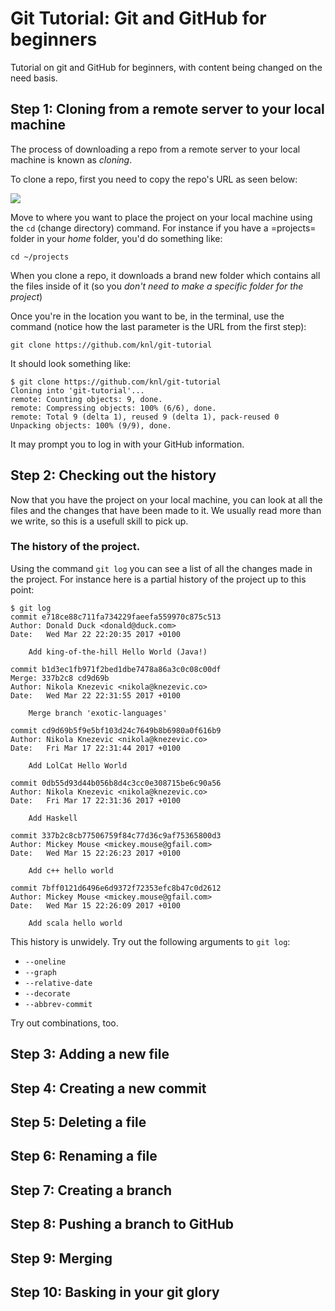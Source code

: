 # Git Tutorial: Git and GitHub for beginners

Tutorial on git and GitHub for beginners, with content being changed on the need
basis.
   
## Step 1: Cloning from a remote server to your local machine 

The process of downloading a repo from a remote server to your local machine is
known as *cloning*.

To clone a repo, first you need to copy the repo's URL as seen below:

<img src="https://www.dropbox.com/s/oit0qdyvsnvf45a/cloning.png?dl=0">

Move to where you want to place the project on your local machine using the
``cd`` (change directory) command. For instance if you have a =projects= folder
in your _home_ folder, you'd do something like: 

    cd ~/projects

When you clone a repo, it downloads a brand new folder which contains all the
files inside of it (so you _don't need to make a specific folder for the project_)

Once you're in the location you want to be, in the terminal, use the command
(notice how the last parameter is the URL from the first step):

    git clone https://github.com/knl/git-tutorial

It should look something like:

    $ git clone https://github.com/knl/git-tutorial
    Cloning into 'git-tutorial'...
    remote: Counting objects: 9, done.
    remote: Compressing objects: 100% (6/6), done.
    remote: Total 9 (delta 1), reused 9 (delta 1), pack-reused 0
    Unpacking objects: 100% (9/9), done.

It may prompt you to log in with your GitHub information.

## Step 2: Checking out the history

Now that you have the project on your local machine, you can look at all the
files and the changes that have been made to it. We usually read more than we
write, so this is a usefull skill to pick up.

### The history of the project.

Using the command `git log` you can see a list of
all the changes made in the project. For instance here is a partial history of the
project up to this point:

    $ git log
    commit e718ce88c711fa734229faeefa559970c875c513
    Author: Donald Duck <donald@duck.com>
    Date:   Wed Mar 22 22:20:35 2017 +0100

        Add king-of-the-hill Hello World (Java!)

    commit b1d3ec1fb971f2bed1dbe7478a86a3c0c08c00df
    Merge: 337b2c8 cd9d69b
    Author: Nikola Knezevic <nikola@knezevic.co>
    Date:   Wed Mar 22 22:31:55 2017 +0100

        Merge branch 'exotic-languages'

    commit cd9d69b5f9e5bf103d24c7649b8b6980a0f616b9
    Author: Nikola Knezevic <nikola@knezevic.co>
    Date:   Fri Mar 17 22:31:44 2017 +0100

        Add LolCat Hello World

    commit 0db55d93d44b056b8d4c3cc0e308715be6c90a56
    Author: Nikola Knezevic <nikola@knezevic.co>
    Date:   Fri Mar 17 22:31:36 2017 +0100

        Add Haskell

    commit 337b2c8cb77506759f84c77d36c9af75365800d3
    Author: Mickey Mouse <mickey.mouse@gfail.com>
    Date:   Wed Mar 15 22:26:23 2017 +0100

        Add c++ hello world

    commit 7bff0121d6496e6d9372f72353efc8b47c0d2612
    Author: Mickey Mouse <mickey.mouse@gfail.com>
    Date:   Wed Mar 15 22:26:09 2017 +0100

        Add scala hello world

This history is unwidely. Try out the following arguments to `git log`:

* `--oneline`
* `--graph`
* `--relative-date`
* `--decorate`
* `--abbrev-commit`

Try out combinations, too.


## Step 3: Adding a new file
## Step 4: Creating a new commit
## Step 5: Deleting a file
## Step 6: Renaming a file
## Step 7: Creating a branch
## Step 8: Pushing a branch to GitHub
## Step 9: Merging
## Step 10: Basking in your git glory